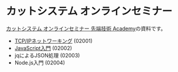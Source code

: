 # カットシステム オンラインセミナー

[カットシステム オンラインセミナー 先端技術 Academy](https://www.cutt.co.jp/lectures/)の資料です。

- [TCP/IPネットワーキング](./TcpIp/README.md) (02001)
- [JavaScript入門](./JavaScript/README.md) (02002)
- jqによるJSON処理 (02003)
- Node.js入門 (02004)

